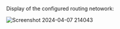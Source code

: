 Display of the configured routing netowork:

![Screenshot 2024-04-07 214043](https://github.com/mohannscarlett/Network-Routing-Projects/assets/123710621/39ca0477-0fe1-47e8-bd58-cede4398cb68)
